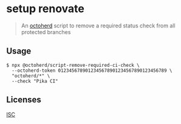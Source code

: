 # setup renovate

> An [octoherd](https://github.com/octoherd) script to remove a required status check from all protected branches

## Usage

```
$ npx @octoherd/script-remove-required-ci-check \
  --octoherd-token 0123456789012345678901234567890123456789 \
  "octoherd/*" \
  --check "Pika CI"
```

## Licenses

[ISC](LICENSE.md)
